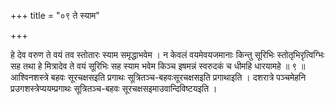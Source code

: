 +++
title = "०९ ते स्याम"

+++

हे देव वरुण ते वयं तव स्तोतारः स्याम समृद्धाभवेम । न केवलं वयमेवयजमानाः किन्तु सूरिभिः स्तोतृभिरृत्विग्भिः सह तथा हे मित्रादेव ते वयं सूरिभिः सह स्याम भवेम किञ्च इषमन्नं स्वरुदकं च धीमहि धारयामहे ॥ ९ ॥ आश्विनशस्त्रे बहवः सूरचक्षसइति प्रगाथः सूत्रितञ्च-बहवःसूरचक्षसइति प्रगाथाइति । दशरात्रे पञ्चमेहनि प्रउगशस्त्रेप्ययम्प्रगाथः सूत्रितञ्च-बहवः सूरचक्षसइमाउवान्दिविष्टयइति ।